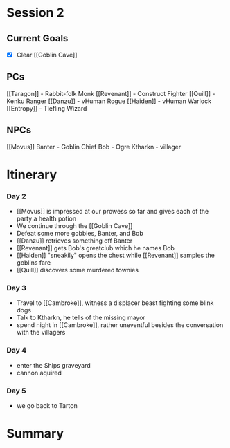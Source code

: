 # Session 2
## Current Goals
- [x] Clear [[Goblin Cave]]

## PCs
[[Taragon]] - Rabbit-folk Monk
[[Revenant]] - Construct Fighter
[[Quill]] - Kenku Ranger
[[Danzu]] - vHuman Rogue
[[Haiden]] - vHuman Warlock
[[Entropy]] - Tiefling Wizard

## NPCs
[[Movus]]
Banter - Goblin Chief
Bob - Ogre
Ktharkn - villager

# Itinerary
### Day 2
- [[Movus]] is impressed at our prowess so far and gives each of the party a health potion
- We continue through the [[Goblin Cave]]
- Defeat some more gobbies, Banter, and Bob
- [[Danzu]] retrieves something off Banter
- [[Revenant]] gets Bob's greatclub which he names Bob
- [[Haiden]] "sneakily" opens the chest while [[Revenant]] samples the goblins fare
- [[Quill]] discovers some murdered townies
### Day 3
- Travel to [[Cambroke]], witness a displacer beast fighting some blink dogs
- Talk to Ktharkn, he tells of the missing mayor
- spend night in [[Cambroke]], rather uneventful besides the conversation with the villagers
### Day 4
- enter the Ships graveyard
- cannon aquired
### Day  5
- we go back to Tarton

# Summary
